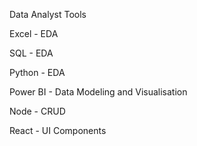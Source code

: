 Data Analyst Tools

Excel - EDA

SQL  - EDA

Python - EDA

Power BI -  Data Modeling and Visualisation

Node - CRUD

React - UI Components


